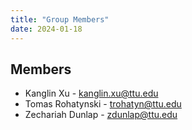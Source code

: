 ```yaml
---
title: "Group Members"
date: 2024-01-18
---
```

## Members
* Kanglin Xu - kanglin.xu@ttu.edu
* Tomas Rohatynski - trohatyn@ttu.edu
* Zechariah Dunlap - zdunlap@ttu.edu
